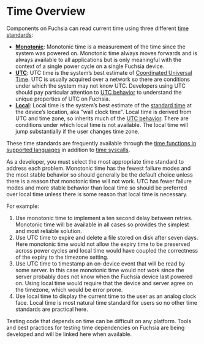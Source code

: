 # Time Overview

Components on Fuchsia can read current time using three different
[time standards][1]:

* **[Monotonic](monotonic.md)**: Monotonic time is a measurement of the time
  since the system was powered on. Monotonic time always moves forwards and is
  always available to all applications but is only meaningful with the context
  of a single power cycle on a single Fuchsia device.
* **[UTC](utc/overview.md)**: UTC time is the system’s best estimate of
  [Coordinated Universal Time][2]. UTC is usually acquired over a network
  so there are conditions under which the system may not know UTC. Developers
  using UTC should pay particular attention to [UTC behavior](utc/behavior.md)
  to understand the unique properties of UTC on Fuchsia.
* **[Local](local.md)**: Local time is the system’s best estimate of the
  [standard time][3] at the device’s location, aka "wall clock time". Local time
  is derived from UTC and time zone, so inherits much of the
  [UTC behavior](utc/behavior.md). There are conditions under which local time
  is not available. The local time will jump substantially if the user changes
  time zone.

These time standards are frequently available through the
[time functions in supported languages](language_support.md) in addition to
[time syscalls](/reference/syscalls/clock_create.md).

As a developer, you must select the most appropriate time standard to address
each problem. Monotonic time has the fewest failure modes and the most stable
behavior so should generally be the default choice unless there is a reason that
monotonic time will not work. UTC has fewer failure modes and more stable
behavior than local time so should be preferred over local time unless there is
some reason that local time is necessary.

For example:

1. Use monotonic time to implement a ten second delay between retries.
   Monotonic time will be available in all cases so provides the simplest and
   most reliable solution.
1. Use UTC time to expire and delete a file stored on disk after seven days.
   Here monotonic time would not allow the expiry time to be
   preserved across power cycles and local time would have coupled the
   correctness of the expiry to the timezone setting.
1. Use UTC time to timestamp an on-device event that will be read by some
   server. In this case monotonic time would not work since the server probably
   does not know when the Fuchsia device last powered on. Using local time would
   require that the device and server agree on the timezone, which would be error
   prone.
1. Use local time to display the current time to the user as an analog clock
   face. Local time is most natural time standard for users so no other time
   standards are practical here.

Testing code that depends on time can be difficult on any platform. Tools and
best practices for testing time dependencies on Fuchsia are being developed and
will be linked here when available.

[1]: https://en.wikipedia.org/wiki/Time_standard
[2]: https://en.wikipedia.org/wiki/Coordinated_Universal_Time
[3]: https://en.wikipedia.org/wiki/Standard_time
